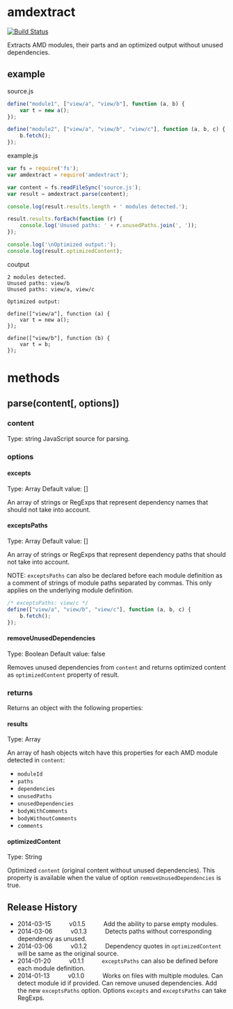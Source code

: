 # amdextract
[![Build Status](https://travis-ci.org/mehdishojaei/amdextract.png)](https://travis-ci.org/mehdishojaei/amdextract)

Extracts AMD modules, their parts and an optimized output without unused dependencies.

## example

source.js
``` js
define("module1", ["view/a", "view/b"], function (a, b) {
	var t = new a();
});

define("module2", ["view/a", "view/b", "view/c"], function (a, b, c) {
	b.fetch();
});
```

example.js
``` js
var fs = require('fs');
var amdextract = require('amdextract');

var content = fs.readFileSync('source.js');
var result = amdextract.parse(content);

console.log(result.results.length + ' modules detected.');

result.results.forEach(function (r) {
	console.log('Unused paths: ' + r.unusedPaths.join(', '));
});

console.log('\nOptimized output:');
console.log(result.optimizedContent);
```

coutput
``` console
2 modules detected.
Unused paths: view/b
Unused paths: view/a, view/c

Optimized output:

define(["view/a"], function (a) {
	var t = new a();
});

define(["view/b"], function (b) {
	var t = b;
});
```

# methods

## parse(content[, options])

### content
Type: string
JavaScript source for parsing.

### options

#### excepts
Type: Array
Default value: []

An array of strings or RegExps that represent dependency names that should not take into account.

#### exceptsPaths
Type: Array
Default value: []

An array of strings or RegExps that represent dependency paths that should not take into account.

NOTE: `exceptsPaths` can also be declared before each module definition as a comment of strings of module paths separated by commas. This only applies on the underlying module definition.

``` js
/* exceptsPaths: view/c */
define(["view/a", "view/b", "view/c"], function (a, b, c) {
	b.fetch();
});
```

#### removeUnusedDependencies
Type: Boolean
Default value: false

Removes unused dependencies from `content` and returns optimized content as `optimizedContent` property of result.

### returns

Returns an object with the following properties:

#### results
Type: Array

An array of hash objects witch have this properties for each AMD module detected in `content`:

- `moduleId`
- `paths`
- `dependencies`
- `unusedPaths`
- `unusedDependencies`
- `bodyWithComments`
- `bodyWithoutComments`
- `comments`

#### optimizedContent
Type: String

Optimized `content` (original content without unused dependencies).
This property is available when the value of option `removeUnusedDependencies` is true.

## Release History
 * 2014-03-15   v0.1.5   Add the ability to parse empty modules.
 * 2014-03-06   v0.1.3   Detects paths without corresponding dependency as unused.
 * 2014-03-06   v0.1.2   Dependency quotes in `optimizedContent` will be same as the original source.
 * 2014-01-20   v0.1.1   `exceptsPaths` can also be defined before each module definition.
 * 2014-01-13   v0.1.0   Works on files with multiple modules. Can detect module id if provided. Can remove unused dependencies. Add the new `exceptsPaths` option. Options `excepts` and `exceptsPaths` can take RegExps.

